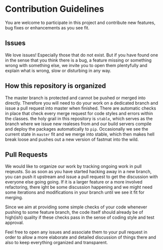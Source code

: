 # Contribution Guidelines

You are welcome to participate in this project and contribute new features, bug fixes or enhancements as you see fit.

## Issues
We love issues! Especially those that do not exist. But if you have found one in the sense that you think there is a bug, a feature missing or something wrong with something else, we invite you to open them plentyfully and explain what is wrong, slow or disturbing in any way.

## How this repository is organized
The master branch is protected and cannot be pushed or merged into directly. Therefore you will need to do your work on a dedicated branch and issue a pull request into master when finished. There are automatic checks in place that check every merge request for code styles and errors within the classes. the holy grail in this repository is `stable`, which serves as the branch where we issue new realeses from and our build servers compile and deploy the packages automatically to `pip`. Occasionally we see the current state in `master` fit and we merge into stable, which then makes hell break loose and pushes out a new version of fastmat into the wild.

## Pull Requests
We would like to organize our work by tracking ongoing work in pull reqeusts. So as soon as you have started hacking away in a new branch, you can push it upstream and issue a pull request to get the discussion with everyone else going going. If it is a larger feature or a more involved refactoring, there ight be some discussion happening and we might need some iterations and modifications in your branch until we see it fit for merging.

Since we aim at providing some simple checks of your code whenever pushing to some feature branch, the code itself should already be of high(ish) quality if these checks pass in the sense of coding style and test approval.

Feel free to open any issues and associate them to your pull request in order to allow a more elaborate and detailed discussion of things there and also to keep everything organized and transparent.
